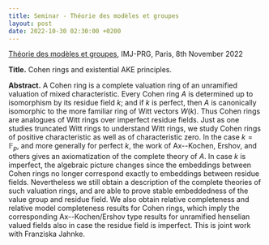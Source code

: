 ```yaml
---
title: Seminar - Théorie des modèles et groupes
layout: post
date: 2022-10-30 02:30:00 +0200
---
```

[Théorie des modèles et groupes][LM], IMJ-PRG, Paris, 8th November 2022

[LM]: https://www.imj-prg.fr/lm/

**Title.**
Cohen rings and existential AKE principles.

**Abstract.**
A Cohen ring is a complete valuation ring of an unramified valuation of mixed characteristic.
Every Cohen ring $A$ is determined up to isomorphism by its residue field $k$; and if $k$ is perfect, then $A$ is canonically isomorphic to the more familiar ring of Witt vectors $W(k)$.
Thus Cohen rings are analogues of Witt rings over imperfect residue fields.
Just as one studies truncated Witt rings to understand Witt rings, we study Cohen rings of positive characteristic as well as of characteristic zero.
In the case $k=\mathbb{F}_{p}$, and more generally for perfect $k$, the work of Ax--Kochen, Ershov, and others gives an axiomatization of the complete theory of $A$.
In case $k$ is imperfect, the algebraic picture changes since the embeddings between Cohen rings no longer correspond exactly to embeddings between residue fields.
Nevertheless we still obtain a description of the complete theories of such valuation rings, and are able to prove stable embeddedness of the value group and residue field.
We also obtain relative completeness and relative model completeness results for Cohen rings, which imply the corresponding Ax--Kochen/Ershov type results for unramified henselian valued fields also in case the residue field is imperfect.
This is joint work with Franziska Jahnke.
